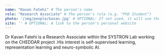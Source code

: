 ```yaml
---
name: "Kavan Fatehi" # The person's name
role: "Research Associate" # The person's role (e.g. "PhD Student")
photo: '/img/people/kavan.jpg' # OPTIONAL: If not used, it will use the placeholder photo
site: '' # OPTIONAL: A link to the person's personal website
---
```


<!-- PUT THE PERSON'S DESCRIPTION OR RESEARCH OVERVIEW HERE -->
Dr Kavan Fatehi is a Research Associate within the SYSTRON Lab working on the CHEDDAR project .His interest is self-supervised learning, representation learning and neuro-symbolic AI.